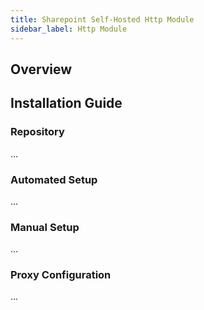 ```yaml
---
title: Sharepoint Self-Hosted Http Module
sidebar_label: Http Module
---
```


## Overview

## Installation Guide

### Repository
...

### Automated Setup
...

### Manual Setup
...
 
### Proxy Configuration
...
